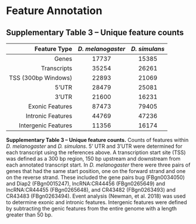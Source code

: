 # Feature Annotation

## Supplementary Table 3 – Unique feature counts

| Feature Type | _D. melanogaster_ | _D. simulans_ |
|--------:|:-------:|:------:|
| Genes | 17737 | 15385 |
| Transcripts | 35254 | 26261 |
| TSS (300bp Windows) | 22893 | 21069 |
| 5’UTR | 28479 | 25081 |
| 3’UTR | 21600 | 16231 |
| Exonic Features | 87473 | 79405 |
| Intronic Features | 44769 | 47236 |
| Intergenic Features | 11356 | 16174 |

**Supplementary Table 3 – Unique feature counts.** Counts of features within _D. melanogaster_ and _D. simulans_.  5’ UTR and 3’UTR were determined for each transcript using the references above.  A transcription start site (TSS) was defined as a 300 bp region, 150 bp upstream and downstream from each annotated transcript start.  In _D. melanogaster_ there were three pairs of genes that had the same start position, one on the forward strand and one on the reverse strand.  These included the gene pairs bug (FBgn0034050) and Diap2 (FBgn0015247), lncRNA:CR44456 (FBgn0265649) and lncRNA:CR44455 (FBgn0265648), and CR43482 (FBgn0263493) and CR43483 (FBgn0263494).  Event analysis (Newman, et al. 2018) was used to determine exonic and intronic features. Intergenic features were defined by subtracting the genic features from the entire genome with a length greater than 50 bp.
